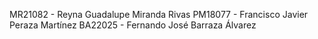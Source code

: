 MR21082 - Reyna Guadalupe Miranda Rivas
PM18077 - Francisco Javier Peraza Martínez
BA22025 - Fernando José Barraza Álvarez
